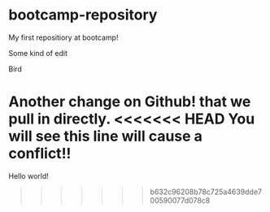 # bootcamp-repository
My first repositiory at bootcamp!

Some kind of edit

Bird

Another change on Github!
that we pull in directly.
<<<<<<< HEAD
You will see this line will cause a conflict!!
=======

Hello world!
>>>>>>> b632c96208b78c725a4639dde700590077d078c8
